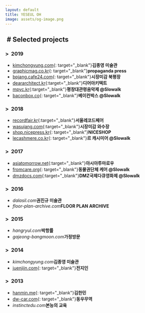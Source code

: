 ```yaml
---
layout: default
title: YESEUL OH
image: assets/og-image.png
---
```


## &nbsp;# Selected projects

### >&nbsp;&nbsp;2019
- [kimchongyung.com](http://kimchongyung.com){: target="_blank"}**김종영 미술관**
- [graphicmag.co.kr](http://graphicmag.co.kr){: target="_blank"}**propaganda press**
- [bpjang.cafe24.com](http://bpjang.cafe24.com){: target="_blank"}**시장미감 북평장**
- [deararchitect.kr](https://deararchitect.kr){:target="_blank"}**디어아키텍트**
- [mpyc.kr](https://mpyc.kr){:target="_blank"}**평창대관령음악제 @Slowalk**
- [baconbox.co](https://baconbox.co){: target="_blank"}**베이컨박스 @Slowalk**

### >&nbsp;&nbsp;2018
- [recordfair.kr](http://recordfair.kr){:target="_blank"}**서울레코드페어**
- [wasujang.com](http://wasujang.com){:target="_blank"}**시장미감 와수장**
- [shop.nicepress.kr](https://shop.nicepress.kr){: target="_blank"}**NICESHOP**
- [lecashmere.co.kr](https://lecashmere.co.kr){: target="_blank"}**르 캐시미어 @Slowalk**

### >&nbsp;&nbsp;2017
- [asiatomorrow.net](https://asiatomorrow.net){:target="_blank"}**아시아투마로우**
- [fromcare.org](http://fromcare.org){: target="_blank"}**동물권단체 케어 @Slowalk**
- [dmzdocs.com](https://dmzdocs.com){:target="_blank"}**DMZ국제다큐영화제 @Slowalk**

### >&nbsp;&nbsp;2016
- _dalasil.com_**권진규 미술관**
- _floor-plan-archive.com_**FLOOR PLAN ARCHIVE**

### >&nbsp;&nbsp;2015
- _hangryul.com_**박항률**
- _gajeong-bangmoon.com_**가정방문**

### >&nbsp;&nbsp;2014
- _kimchongyung.com_**김종영 미술관**
- [juenjiin.com](http://juenjiin.com){: target="_blank"}**전지인**

### >&nbsp;&nbsp;2013
- [hanmin.me](http://hanmin.me){: target="_blank"}**김한민**
- [dw-car.com](http://dw-car.com){: target="_blank"}**동우무역**
- _instinctedu.com_**본능의 교육**

